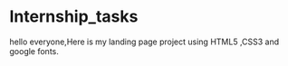 # Internship_tasks
hello everyone,Here is my landing page project using HTML5 ,CSS3 and google fonts.

